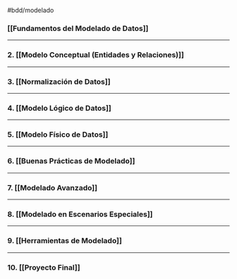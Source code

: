 #bdd/modelado 
### **[[Fundamentos del Modelado de Datos]]**


---

### **2. [[Modelo Conceptual (Entidades y Relaciones)]]**



---

### **3. [[Normalización de Datos]]**


---

### **4. [[Modelo Lógico de Datos]]**



---

### **5. [[Modelo Físico de Datos]]**


---

### **6. [[Buenas Prácticas de Modelado]]**


---

### **7. [[Modelado Avanzado]]**


---

### **8. [[Modelado en Escenarios Especiales]]**

---

### **9. [[Herramientas de Modelado]]**



---

### **10. [[Proyecto Final]]**

